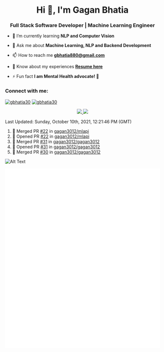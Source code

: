 <h1 align="center">Hi 👋, I'm Gagan Bhatia</h1>
<h3 align="center">Full Stack Software Developer | Machine Learning Engineer</h3>

- 🌱 I’m currently learning **NLP and Computer Vision**

- 💬 Ask me about **Machine Learning, NLP and Backend Development**

- 📫 How to reach me **gbhatia880@gmail.com**

- 📄 Know about my experiences [**Resume here**](https://drive.google.com/file/d/1VebQQLX8_SjgyhgccZByyDmtsXevF4Zf/view?usp=sharing)

- ⚡ Fun fact **I am Mental Health advocate! 🧠**

<h3 align="left">Connect with me:</h3>
<p align="left">
<a href="https://twitter.com/gbhatia30" target="blank"><img align="center" src="https://cdn.jsdelivr.net/npm/simple-icons@3.0.1/icons/twitter.svg" alt="gbhatia30" height="30" width="40" /></a>
<a href="https://linkedin.com/in/gbhatia30" target="blank"><img align="center" src="https://cdn.jsdelivr.net/npm/simple-icons@3.0.1/icons/linkedin.svg" alt="gbhatia30" height="30" width="40" /></a>
</p>

<p align="center">
<a href="https://github-readme-stats.vercel.app/api?username=gagan3012&count_private=true&show_icons=true&include_all_commits=false&hide_border=true&hide_title=true">
  <img width="48%"  src="https://github-readme-stats.vercel.app/api?username=gagan3012&count_private=true&show_icons=true&include_all_commits=false&hide_border=true&hide_title=true" />
</a>
<a href="https://github-readme-streak-stats.herokuapp.com/?user=gagan3012&hide_border=true">
  <img width="48%"  src="https://github-readme-streak-stats.herokuapp.com/?user=gagan3012&hide_border=true" />
</a>
</p>

<!--RECENT_ACTIVITY:last_update-->
Last Updated: Sunday, October 10th, 2021, 12:21:46 PM (GMT)
<!--RECENT_ACTIVITY:last_update_end-->
<!--RECENT_ACTIVITY:start-->

1. 🎉 Merged PR [#22](https://github.com/gagan3012/mlapi/pull/22) in [gagan3012/mlapi](https://github.com/gagan3012/mlapi)
2. 💪 Opened PR [#22](https://github.com/gagan3012/mlapi/pull/22) in [gagan3012/mlapi](https://github.com/gagan3012/mlapi)
3. 🎉 Merged PR [#31](https://github.com/gagan3012/gagan3012/pull/31) in [gagan3012/gagan3012](https://github.com/gagan3012/gagan3012)
4. 💪 Opened PR [#31](https://github.com/gagan3012/gagan3012/pull/31) in [gagan3012/gagan3012](https://github.com/gagan3012/gagan3012)
5. 🎉 Merged PR [#30](https://github.com/gagan3012/gagan3012/pull/30) in [gagan3012/gagan3012](https://github.com/gagan3012/gagan3012)
<!--RECENT_ACTIVITY:end-->

![Alt Text](https://github.com/gagan3012/gagan3012/blob/output/github-contribution-grid-snake.gif)

![Metrics](https://github.com/gagan3012/gagan3012/blob/main/github-metrics.svg)


